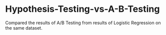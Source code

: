 # Hypothesis-Testing-vs-A-B-Testing

Compared the results of A/B Testing from results of Logistic Regression on the same dataset.
